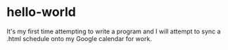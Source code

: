# hello-world
It's my first time attempting to write a program and I will attempt to sync a .html schedule onto my Google calendar for work.
